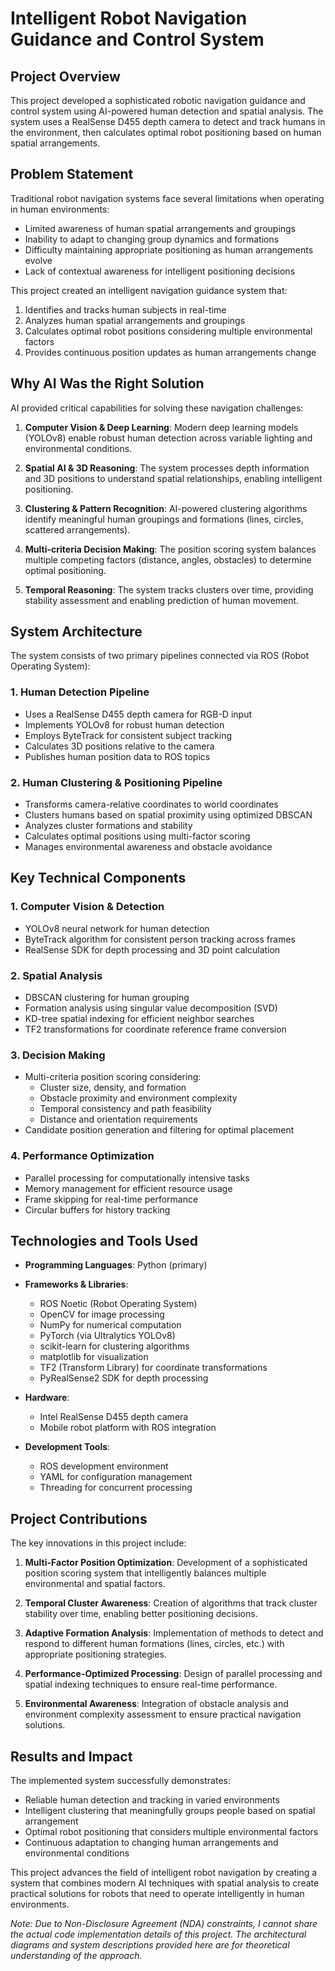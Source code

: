 # Intelligent Robot Navigation Guidance and Control System

## Project Overview

This project developed a sophisticated robotic navigation guidance and control system using AI-powered human detection and spatial analysis. The system uses a RealSense D455 depth camera to detect and track humans in the environment, then calculates optimal robot positioning based on human spatial arrangements.

## Problem Statement

Traditional robot navigation systems face several limitations when operating in human environments:

- Limited awareness of human spatial arrangements and groupings
- Inability to adapt to changing group dynamics and formations
- Difficulty maintaining appropriate positioning as human arrangements evolve
- Lack of contextual awareness for intelligent positioning decisions

This project created an intelligent navigation guidance system that:

1. Identifies and tracks human subjects in real-time
2. Analyzes human spatial arrangements and groupings
3. Calculates optimal robot positions considering multiple environmental factors
4. Provides continuous position updates as human arrangements change

## Why AI Was the Right Solution

AI provided critical capabilities for solving these navigation challenges:

1. **Computer Vision & Deep Learning**: Modern deep learning models (YOLOv8) enable robust human detection across variable lighting and environmental conditions.

2. **Spatial AI & 3D Reasoning**: The system processes depth information and 3D positions to understand spatial relationships, enabling intelligent positioning.

3. **Clustering & Pattern Recognition**: AI-powered clustering algorithms identify meaningful human groupings and formations (lines, circles, scattered arrangements).

4. **Multi-criteria Decision Making**: The position scoring system balances multiple competing factors (distance, angles, obstacles) to determine optimal positioning.

5. **Temporal Reasoning**: The system tracks clusters over time, providing stability assessment and enabling prediction of human movement.

## System Architecture

The system consists of two primary pipelines connected via ROS (Robot Operating System):

### 1. Human Detection Pipeline

- Uses a RealSense D455 depth camera for RGB-D input
- Implements YOLOv8 for robust human detection
- Employs ByteTrack for consistent subject tracking
- Calculates 3D positions relative to the camera
- Publishes human position data to ROS topics

### 2. Human Clustering & Positioning Pipeline

- Transforms camera-relative coordinates to world coordinates
- Clusters humans based on spatial proximity using optimized DBSCAN
- Analyzes cluster formations and stability
- Calculates optimal positions using multi-factor scoring
- Manages environmental awareness and obstacle avoidance

## Key Technical Components

### 1. Computer Vision & Detection
- YOLOv8 neural network for human detection
- ByteTrack algorithm for consistent person tracking across frames
- RealSense SDK for depth processing and 3D point calculation

### 2. Spatial Analysis
- DBSCAN clustering for human grouping
- Formation analysis using singular value decomposition (SVD)
- KD-tree spatial indexing for efficient neighbor searches
- TF2 transformations for coordinate reference frame conversion

### 3. Decision Making
- Multi-criteria position scoring considering:
  - Cluster size, density, and formation
  - Obstacle proximity and environment complexity
  - Temporal consistency and path feasibility
  - Distance and orientation requirements
- Candidate position generation and filtering for optimal placement

### 4. Performance Optimization
- Parallel processing for computationally intensive tasks
- Memory management for efficient resource usage
- Frame skipping for real-time performance
- Circular buffers for history tracking

## Technologies and Tools Used

- **Programming Languages**: Python (primary)
- **Frameworks & Libraries**:
  - ROS Noetic (Robot Operating System)
  - OpenCV for image processing
  - NumPy for numerical computation
  - PyTorch (via Ultralytics YOLOv8)
  - scikit-learn for clustering algorithms
  - matplotlib for visualization
  - TF2 (Transform Library) for coordinate transformations
  - PyRealSense2 SDK for depth processing

- **Hardware**:
  - Intel RealSense D455 depth camera
  - Mobile robot platform with ROS integration

- **Development Tools**:
  - ROS development environment
  - YAML for configuration management
  - Threading for concurrent processing

## Project Contributions

The key innovations in this project include:

1. **Multi-Factor Position Optimization**: Development of a sophisticated position scoring system that intelligently balances multiple environmental and spatial factors.

2. **Temporal Cluster Awareness**: Creation of algorithms that track cluster stability over time, enabling better positioning decisions.

3. **Adaptive Formation Analysis**: Implementation of methods to detect and respond to different human formations (lines, circles, etc.) with appropriate positioning strategies.

4. **Performance-Optimized Processing**: Design of parallel processing and spatial indexing techniques to ensure real-time performance.

5. **Environmental Awareness**: Integration of obstacle analysis and environment complexity assessment to ensure practical navigation solutions.

## Results and Impact

The implemented system successfully demonstrates:

- Reliable human detection and tracking in varied environments
- Intelligent clustering that meaningfully groups people based on spatial arrangement
- Optimal robot positioning that considers multiple environmental factors
- Continuous adaptation to changing human arrangements and environmental conditions

This project advances the field of intelligent robot navigation by creating a system that combines modern AI techniques with spatial analysis to create practical solutions for robots that need to operate intelligently in human environments.

*Note: Due to Non-Disclosure Agreement (NDA) constraints, I cannot share the actual code implementation details of this project. The architectural diagrams and system descriptions provided here are for theoretical understanding of the approach.*

